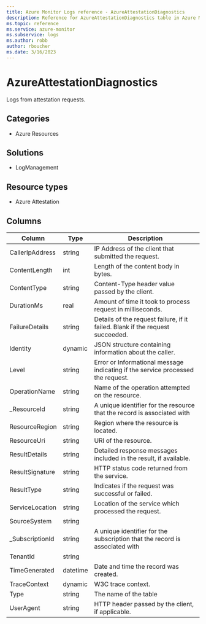 ```yaml
---
title: Azure Monitor Logs reference - AzureAttestationDiagnostics
description: Reference for AzureAttestationDiagnostics table in Azure Monitor Logs.
ms.topic: reference
ms.service: azure-monitor
ms.subservice: logs
ms.author: robb
author: rboucher
ms.date: 3/16/2023
---
```


# AzureAttestationDiagnostics

 Logs from attestation requests.

## Categories

- Azure Resources
## Solutions

- LogManagement
## Resource types

- Azure Attestation




## Columns

| Column | Type | Description |
| --- | --- | --- |
| CallerIpAddress | string | IP Address of the client that submitted the request. |
| ContentLength | int | Length of the content body in bytes. |
| ContentType | string | Content-Type header value passed by the client. |
| DurationMs | real | Amount of time it took to process request in milliseconds. |
| FailureDetails | string | Details of the request failure, if it failed. Blank if the request succeeded. |
| Identity | dynamic | JSON structure containing information about the caller. |
| Level | string | Error or Informational message indicating if the service processed the request. |
| OperationName | string | Name of the operation attempted on the resource. |
| _ResourceId | string | A unique identifier for the resource that the record is associated with |
| ResourceRegion | string | Region where the resource is located. |
| ResourceUri | string | URI of the resource. |
| ResultDetails | string | Detailed response messages included in the result, if available. |
| ResultSignature | string | HTTP status code returned from the service. |
| ResultType | string | Indicates if the request was successful or failed. |
| ServiceLocation | string | Location of the service which processed the request. |
| SourceSystem | string |  |
| _SubscriptionId | string | A unique identifier for the subscription that the record is associated with |
| TenantId | string |  |
| TimeGenerated | datetime | Date and time the record was created. |
| TraceContext | dynamic | W3C trace context. |
| Type | string | The name of the table |
| UserAgent | string | HTTP header passed by the client, if applicable. |
